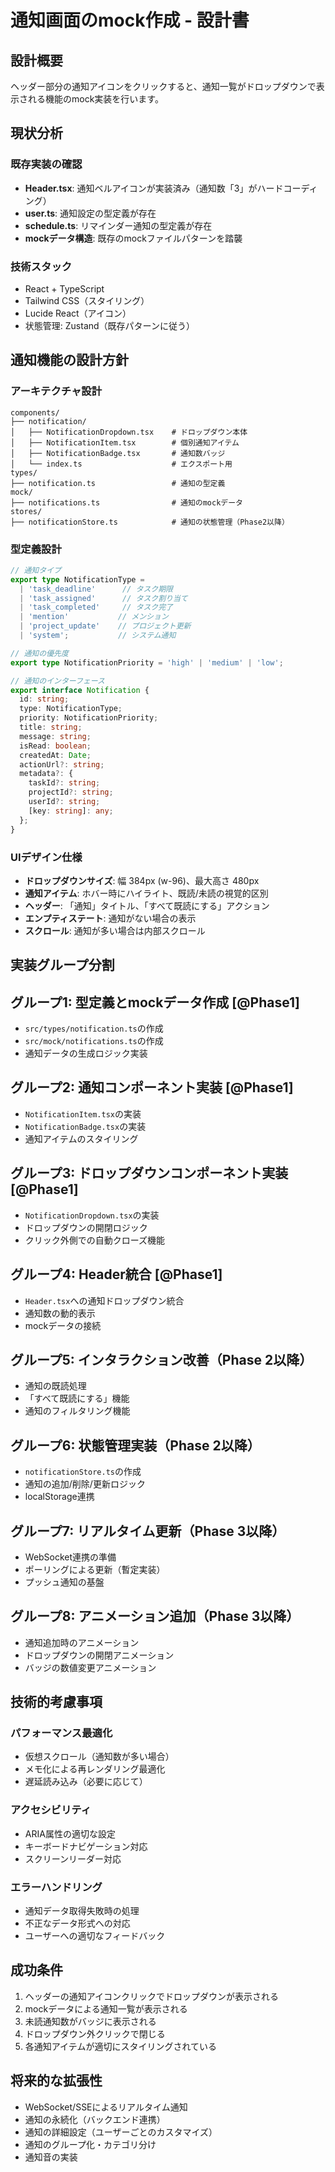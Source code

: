 # 通知画面のmock作成 - 設計書

## 設計概要
ヘッダー部分の通知アイコンをクリックすると、通知一覧がドロップダウンで表示される機能のmock実装を行います。

## 現状分析
### 既存実装の確認
- **Header.tsx**: 通知ベルアイコンが実装済み（通知数「3」がハードコーディング）
- **user.ts**: 通知設定の型定義が存在
- **schedule.ts**: リマインダー通知の型定義が存在
- **mockデータ構造**: 既存のmockファイルパターンを踏襲

### 技術スタック
- React + TypeScript
- Tailwind CSS（スタイリング）
- Lucide React（アイコン）
- 状態管理: Zustand（既存パターンに従う）

## 通知機能の設計方針

### アーキテクチャ設計
```
components/
├── notification/
│   ├── NotificationDropdown.tsx    # ドロップダウン本体
│   ├── NotificationItem.tsx        # 個別通知アイテム
│   ├── NotificationBadge.tsx       # 通知数バッジ
│   └── index.ts                    # エクスポート用
types/
├── notification.ts                 # 通知の型定義
mock/
├── notifications.ts                # 通知のmockデータ
stores/
├── notificationStore.ts            # 通知の状態管理（Phase2以降）
```

### 型定義設計
```typescript
// 通知タイプ
export type NotificationType = 
  | 'task_deadline'      // タスク期限
  | 'task_assigned'      // タスク割り当て
  | 'task_completed'     // タスク完了
  | 'mention'           // メンション
  | 'project_update'    // プロジェクト更新
  | 'system';           // システム通知

// 通知の優先度
export type NotificationPriority = 'high' | 'medium' | 'low';

// 通知のインターフェース
export interface Notification {
  id: string;
  type: NotificationType;
  priority: NotificationPriority;
  title: string;
  message: string;
  isRead: boolean;
  createdAt: Date;
  actionUrl?: string;
  metadata?: {
    taskId?: string;
    projectId?: string;
    userId?: string;
    [key: string]: any;
  };
}
```

### UIデザイン仕様
- **ドロップダウンサイズ**: 幅 384px (w-96)、最大高さ 480px
- **通知アイテム**: ホバー時にハイライト、既読/未読の視覚的区別
- **ヘッダー**: 「通知」タイトル、「すべて既読にする」アクション
- **エンプティステート**: 通知がない場合の表示
- **スクロール**: 通知が多い場合は内部スクロール

## 実装グループ分割

## グループ1: 型定義とmockデータ作成 [@Phase1]
- `src/types/notification.ts`の作成
- `src/mock/notifications.ts`の作成
- 通知データの生成ロジック実装

## グループ2: 通知コンポーネント実装 [@Phase1]
- `NotificationItem.tsx`の実装
- `NotificationBadge.tsx`の実装
- 通知アイテムのスタイリング

## グループ3: ドロップダウンコンポーネント実装 [@Phase1]
- `NotificationDropdown.tsx`の実装
- ドロップダウンの開閉ロジック
- クリック外側での自動クローズ機能

## グループ4: Header統合 [@Phase1]
- `Header.tsx`への通知ドロップダウン統合
- 通知数の動的表示
- mockデータの接続

## グループ5: インタラクション改善（Phase 2以降）
- 通知の既読処理
- 「すべて既読にする」機能
- 通知のフィルタリング機能

## グループ6: 状態管理実装（Phase 2以降）
- `notificationStore.ts`の作成
- 通知の追加/削除/更新ロジック
- localStorage連携

## グループ7: リアルタイム更新（Phase 3以降）
- WebSocket連携の準備
- ポーリングによる更新（暫定実装）
- プッシュ通知の基盤

## グループ8: アニメーション追加（Phase 3以降）
- 通知追加時のアニメーション
- ドロップダウンの開閉アニメーション
- バッジの数値変更アニメーション

## 技術的考慮事項

### パフォーマンス最適化
- 仮想スクロール（通知数が多い場合）
- メモ化による再レンダリング最適化
- 遅延読み込み（必要に応じて）

### アクセシビリティ
- ARIA属性の適切な設定
- キーボードナビゲーション対応
- スクリーンリーダー対応

### エラーハンドリング
- 通知データ取得失敗時の処理
- 不正なデータ形式への対応
- ユーザーへの適切なフィードバック

## 成功条件
1. ヘッダーの通知アイコンクリックでドロップダウンが表示される
2. mockデータによる通知一覧が表示される
3. 未読通知数がバッジに表示される
4. ドロップダウン外クリックで閉じる
5. 各通知アイテムが適切にスタイリングされている

## 将来的な拡張性
- WebSocket/SSEによるリアルタイム通知
- 通知の永続化（バックエンド連携）
- 通知の詳細設定（ユーザーごとのカスタマイズ）
- 通知のグループ化・カテゴリ分け
- 通知音の実装